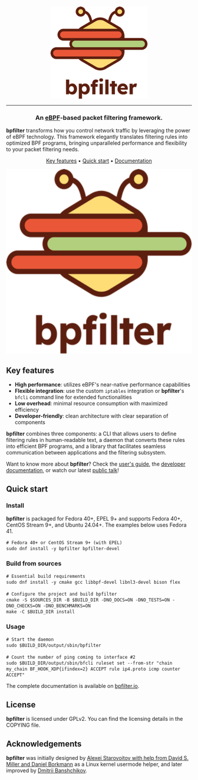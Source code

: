 <p align="center">
    <picture>
        <source media="(prefers-color-scheme: dark)" srcset="doc/_static/logo-dark-mode.png">
        <source media="(prefers-color-scheme: light)" srcset="doc/_static/logo-light-mode.png">
        <img src="doc/_static/logo-light-mode.png"  height="250" alt="bpfilter">
    </picture>
</p>

---

<h3 align="center">An <a href="https://ebpf.io/">eBPF</a>-based packet filtering framework.</h3>

**bpfilter** transforms how you control network traffic by leveraging the power of eBPF technology. This framework elegantly translates filtering rules into optimized BPF programs, bringing unparalleled performance and flexibility to your packet filtering needs.

<p align="center">
    <a href="README.md#key-features">Key features</a> •
    <a href="README.md#quick-start">Quick start</a> •
  <a href="https://bpfilter.io/">Documentation</a>
</p>

<p align="center">
    <picture>
        <source media="(prefers-color-scheme: dark)" srcset="doc/_static/demo_dark.gif">
        <source media="(prefers-color-scheme: light)" srcset="doc/_static/demo_light.gif">
        <img src="doc/_static/logo-light-mode.png"  height="500" alt="bpfilter">
    </picture>
</p>

## Key features

- **High performance**: utilizes eBPF's near-native performance capabilities
- **Flexible integration**: use the custom `iptables` integration or **bpfilter**'s `bfcli` command line for extended functionalities
- **Low overhead**: minimal resource consumption with maximized efficiency
- **Developer-friendly**: clean architecture with clear separation of components

**bpfilter** combines three components: a CLI that allows users to define filtering rules in human-readable text, a daemon that converts these rules into efficient BPF programs, and a library that facilitates seamless communication between applications and the filtering subsystem.

Want to know more about **bpfilter**? Check the [user's guide](https://bpfilter.io/usage/index.html), the [developer documentation](https://bpfilter.io/developers/build.html), or watch our latest [public talk](https://www.youtube.com/watch?v=fzaPEm4PXn0)!

## Quick start

### Install

**bpfilter** is packaged for Fedora 40+, EPEL 9+ and supports Fedora 40+, CentOS Stream 9+, and Ubuntu 24.04+. The examples below uses Fedora 41.

```shell
# Fedora 40+ or CentOS Stream 9+ (with EPEL)
sudo dnf install -y bpfilter bpfilter-devel
```

### Build from sources

```shell
# Essential build requirements
sudo dnf install -y cmake gcc libbpf-devel libnl3-devel bison flex

# Configure the project and build bpfilter
cmake -S $SOURCES_DIR -B $BUILD_DIR -DNO_DOCS=ON -DNO_TESTS=ON -DNO_CHECKS=ON -DNO_BENCHMARKS=ON
make -C $BUILD_DIR install
```

### Usage

```shell
# Start the daemon
sudo $BUILD_DIR/output/sbin/bpfilter

# Count the number of ping coming to interface #2
sudo $BUILD_DIR/output/sbin/bfcli ruleset set --from-str "chain my_chain BF_HOOK_XDP{ifindex=2} ACCEPT rule ip4.proto icmp counter ACCEPT"
```

The complete documentation is available on [bpfilter.io](https://bpfilter.io/).

## License

**bpfilter** is licensed under GPLv2. You can find the licensing details in the COPYING file.

## Acknowledgements

**bpfilter** was initially designed by [Alexei Starovoitov with help from David S. Miller and Daniel Borkmann](https://lore.kernel.org/lkml/20180503043604.1604587-1-ast@kernel.org/) as a Linux kernel usermode helper, and later improved by [Dmitrii Banshchikov](https://lore.kernel.org/bpf/20210829183608.2297877-1-me@ubique.spb.ru/).
